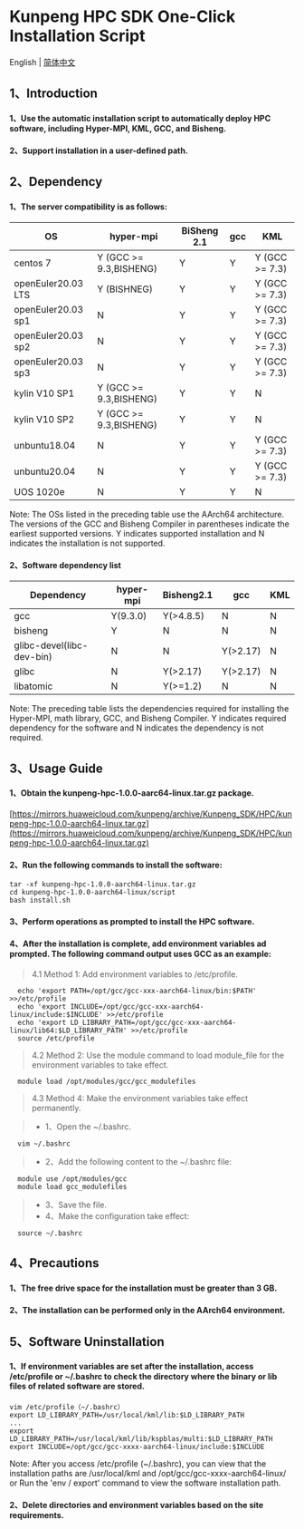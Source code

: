 # **Kunpeng HPC SDK One-Click Installation Script**

English | [简体中文](README.md)

## 1、Introduction

#### 1、Use the automatic installation script to automatically deploy HPC software, including Hyper-MPI, KML, GCC, and Bisheng.

#### 2、Support installation in a user-defined path.


## 2、Dependency

#### 1、The server compatibility is as follows:

|  OS  | hyper-mpi  | BiSheng 2.1 | gcc  | KML   |  
|  ---- | ----  | ---- | ---- | ----  |
| centos 7  | Y (GCC >= 9.3,BISHENG) | Y | Y | Y (GCC >= 7.3) |
| openEuler20.03 LTS  | Y (BISHNEG) | Y | Y | Y (GCC >= 7.3) |
| openEuler20.03 sp1  | N | Y | Y | Y (GCC >= 7.3) |
| openEuler20.03 sp2  | N | Y | Y | Y (GCC >= 7.3) |
| openEuler20.03 sp3  | N | Y | Y | Y (GCC >= 7.3) |
| kylin V10 SP1  | Y (GCC >= 9.3,BISHENG) | Y | Y | N  |
| kylin V10 SP2  | Y (GCC >= 9.3,BISHENG) | Y | Y | N  |
| unbuntu18.04  | N | Y | Y | Y (GCC >= 7.3)| 
| unbuntu20.04  | N | Y | Y | Y (GCC >= 7.3) |
| UOS 1020e | N | Y | Y | N  | 

Note: The OSs listed in the preceding table use the AArch64 architecture. The versions of the GCC and Bisheng Compiler in parentheses indicate the earliest supported versions. Y indicates supported installation and N indicates the installation is not supported.

#### 2、Software dependency list


|  Dependency  | hyper-mpi  | Bisheng2.1 | gcc  | KML   |  
|  ---- | ----  | ---- | ---- | ----  |
| gcc  | Y(9.3.0) | Y(>4.8.5)| N | N |
| bisheng  | Y | N | N | N  |
| glibc-devel(libc-dev-bin) | N  | N | Y(>2.17) | N  |
| glibc  | N | Y(>2.17)| Y(>2.17) | N  |
| libatomic  | N | Y(>=1.2) | N | N  |

Note: The preceding table lists the dependencies required for installing the Hyper-MPI, math library, GCC, and Bisheng Compiler. Y indicates required dependency for the software and N indicates the dependency is not required.

## 3、Usage Guide

####  1、Obtain the kunpeng-hpc-1.0.0-aarc64-linux.tar.gz package. 
[https://mirrors.huaweicloud.com/kunpeng/archive/Kunpeng_SDK/HPC/kunpeng-hpc-1.0.0-aarch64-linux.tar.gz](https://mirrors.huaweicloud.com/kunpeng/archive/Kunpeng_SDK/HPC/kunpeng-hpc-1.0.0-aarch64-linux.tar.gz)
####  2、Run the following commands to install the software:
```
tar -xf kunpeng-hpc-1.0.0-aarch64-linux.tar.gz
cd kunpeng-hpc-1.0.0-aarch64-linux/script
bash install.sh
```
#### 3、Perform operations as prompted to install the HPC software. 
#### 4、After the installation is complete, add environment variables ad prompted. The following command output uses GCC as an example:

>  4.1 Method 1: Add environment variables to /etc/profile.
```
  echo 'export PATH=/opt/gcc/gcc-xxx-aarch64-linux/bin:$PATH' >>/etc/profile
  echo 'export INCLUDE=/opt/gcc/gcc-xxx-aarch64-linux/include:$INCLUDE' >>/etc/profile
  echo 'export LD_LIBRARY_PATH=/opt/gcc/gcc-xxx-aarch64-linux/lib64:$LD_LIBRARY_PATH' >>/etc/profile
  source /etc/profile
```
>  4.2 Method 2: Use the module command to load module_file for the environment variables to take effect.
```
  module load /opt/modules/gcc/gcc_modulefiles
```
> 4.3 Method 4: Make the environment variables take effect permanently.

> * 1、Open the ~/.bashrc.
```
  vim ~/.bashrc  
```
> * 2、Add the following content to the ~/.bashrc file:
```
  module use /opt/modules/gcc
  module load gcc_modulefiles
```
> * 3、Save the file.
> * 4、Make the configuration take effect:
```
  source ~/.bashrc
```


## 4、Precautions

#### 1、The free drive space for the installation must be greater than 3 GB.
#### 2、The installation can be performed only in the AArch64 environment.

## 5、Software Uninstallation
#### 1、If environment variables are set after the installation, access /etc/profile or ~/.bashrc to check the directory where the binary or lib files of related software are stored.
```
vim /etc/profile（~/.bashrc）
export LD_LIBRARY_PATH=/usr/local/kml/lib:$LD_LIBRARY_PATH
...
export LD_LIBRARY_PATH=/usr/local/kml/lib/kspblas/multi:$LD_LIBRARY_PATH
export INCLUDE=/opt/gcc/gcc-xxxx-aarch64-linux/include:$INCLUDE
```
Note: After you access /etc/profile (~/.bashrc), you can view that the installation paths are /usr/local/kml and /opt/gcc/gcc-xxxx-aarch64-linux/ or Run the 'env / export' command to view the software installation path.


#### 2、Delete directories and environment variables based on the site requirements.

